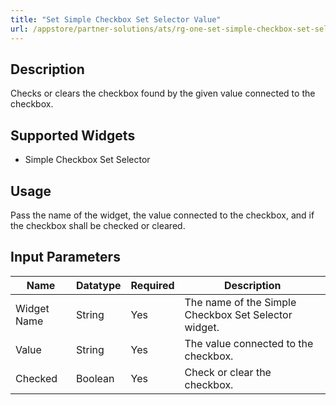 ```yaml
---
title: "Set Simple Checkbox Set Selector Value"
url: /appstore/partner-solutions/ats/rg-one-set-simple-checkbox-set-selector-value/
---
```


## Description

Checks or clears the checkbox found by the given value connected to the checkbox. 

## Supported Widgets

* Simple Checkbox Set Selector

## Usage

Pass the name of the widget, the value connected to the checkbox, and if the checkbox shall be checked or cleared.

## Input Parameters

Name | Datatype | Required | Description
---- | -------- | -------- | ---------------
Widget Name | String | Yes | The name of the Simple Checkbox Set Selector widget.
Value | String | Yes | The value connected to the checkbox.
Checked | Boolean | Yes | Check or clear the checkbox.
